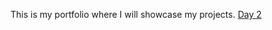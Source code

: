 This is my portfolio where I will showcase my projects. <a href="https://cwang1996.netlify.app/">Day 2</a>
